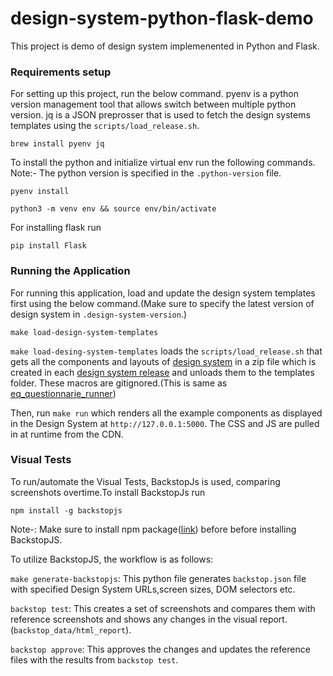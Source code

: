 # design-system-python-flask-demo

This project is demo of design system implemenented in Python and Flask.

### Requirements setup

For setting up this project, run the below command. pyenv is a python version management tool that allows switch between
multiple python version. jq is a JSON preprosser that is used to fetch the design systems templates using the `scripts/load_release.sh`.

```
brew install pyenv jq
```

To install the python and initialize virtual env run the following commands. Note:- The python version is specified in the
`.python-version` file.

```
pyenv install
```

```
python3 -m venv env && source env/bin/activate
```

For installing flask run

```
pip install Flask
```

### Running the Application

For running this application, load and update the design system templates first using the below command.(Make sure to
specify the latest version of design system in `.design-system-version`.)

```
make load-design-system-templates
```

`make load-desing-system-templates` loads the `scripts/load_release.sh` that gets all the components and layouts of [design system](https://github.com/ONSdigital/design-system) in a zip file which is created in each [design system release](https://github.com/ONSdigital/design-system/releases) and unloads them to the templates folder. These macros are gitignored.(This is same as [eq_questionnarie_runner](https://github.com/ONSdigital/eq-questionnaire-runner/blob/main/scripts/load_release.sh))

Then, run `make run` which renders all the example components as displayed in the Design System at `http://127.0.0.1:5000`. The CSS and JS are pulled in at runtime from the CDN.

### Visual Tests

To run/automate the Visual Tests, BackstopJs is used, comparing screenshots overtime.To install BackstopJs run

```
npm install -g backstopjs
```

Note-: Make sure to install npm package([link](https://docs.npmjs.com/downloading-and-installing-node-js-and-npm)) before before installing BackstopJS.

To utilize BackstopJS, the workflow is as follows:

`make generate-backstopjs`: This python file generates `backstop.json` file with specified Design System URLs,screen sizes, DOM selectors etc.

`backstop test`: This creates a set of screenshots and compares them with reference screenshots and shows any changes in the visual report.(`backstop_data/html_report`).

`backstop approve`: This approves the changes and updates the reference files with the results from `backstop test`.
